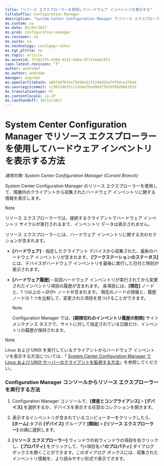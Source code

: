 ```yaml
---
title: "リソース エクスプローラーを使用してハードウェア インベントリを表示する"
titleSuffix: Configuration Manager
description: "System Center Configuration Manager でリソース エクスプローラーを使用してハードウェア インベントリを表示します。"
ms.custom: na
ms.date: 01/03/2017
ms.prod: configuration-manager
ms.reviewer: na
ms.suite: na
ms.technology: configmgr-other
ms.tgt_pltfrm: na
ms.topic: article
ms.assetid: 375912f5-436d-4315-bdbe-d77afee6c9f3
caps.latest.revision: "7"
author: andredm7
ms.author: andredm
manager: angrobe
ms.openlocfilehash: a08fdd76fee73e50cb1f1249dd3ef4f54ce378a0
ms.sourcegitcommit: c236214b2fcc13dae7bad96d7fb33f692868191d
ms.translationtype: HT
ms.contentlocale: ja-JP
ms.lasthandoff: 10/12/2017
---
```

# <a name="how-to-use-resource-explorer-to-view-hardware-inventory-in-system-center-configuration-manager"></a>System Center Configuration Manager でリソース エクスプローラーを使用してハードウェア インベントリを表示する方法

*適用対象: System Center Configuration Manager (Current Branch)*

System Center Configuration Manager のリソース エクスプローラーを使用して、階層内のクライアントから収集されたハードウェア インベントリに関する情報を表示します。  

> [!NOTE]  
>  リソース エクスプローラーでは、接続するクライアントでハードウェア インベントリ サイクルが実行されるまで、インベントリ データは表示されません。  

 リソース エクスプローラーには、ハードウェア インベントリに関する次のセクションが含まれます。  

-   **[ハードウェア]** - 指定したクライアント デバイスから収集された、最新のハードウェア インベントリが含まれます。  **[ワークステーションのステータス]** には、デバイスがハードウェア インベントリを最後に実行した日付と時刻が表示されます。  

-   **[ハードウェア履歴]** – 前回ハードウェア インベントリが実行されてから変更されたインベントリ項目の履歴が含まれます。 各項目には、**[現在]** ノードと、1 つ以上の *<日付\>* ノードが含まれます。 現在のノードの情報と、履歴ノードの 1 つを比較して、変更された項目を見つけることができます。  

    > [!NOTE]  
    >  Configuration Manager では、**[期限切れのインベントリ履歴の削除]** サイト メンテナンス タスクで、サイトに対して指定されている日数だけ、インベントリの履歴が保持されます。  

> [!NOTE]  
>  Linux および UNIX を実行しているクライアントからハードウェア インベントリを表示する方法については、「 [System Center Configuration Manager で Linux および UNIX サーバーのクライアントを監視する方法](../../../../core/clients/manage/monitor-clients-for-linux-and-unix-servers.md)」を参照してください。  

### <a name="how-to-run-resource-explorer-from-the-configuration-manager-console"></a>Configuration Manager コンソールからリソース エクスプローラーを実行する方法  

1.  Configuration Manager コンソールで、**[資産とコンプライアンス]** > **[デバイス]** を選択するか、デバイスを表示する任意のコレクションを開きます。  

3.  表示するインベントリが含まれているコンピューターをクリックしたら、**[ホーム]** タブの **[デバイス]** グループで **[開始]** >  **[リソース エクスプローラー]** の順に選択します。   

4.  **[リソース エクスプローラー]** ウィンドウの右ウィンドウの項目を右クリックし、**[プロパティ]** をクリックして、*[<項目名\>***のプロパティ]** ダイアログ ボックスを開くことができます。このダイアログ ボックスには、収集されたインベントリ情報を、より読みやすい形式で表示できます。  

